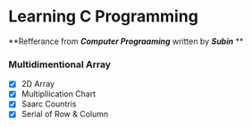 # Learning C Programming

**Refferance from ***Computer Prograaming*** written by ***Subin*** **

### Multidimentional Array
- [x] 2D Array
- [x] Multipllication Chart
- [x] Saarc Countris
- [x] Serial of Row & Column